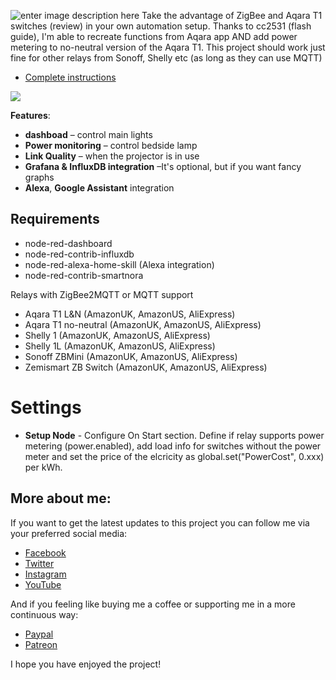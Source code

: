 ![enter image description here](https://notenoughtech.com/wp-content/uploads/2021/04/thumbnail-3.jpg)
Take the advantage of ZigBee and Aqara T1 switches (review) in your own automation setup. Thanks to cc2531 (flash guide), I'm able to recreate functions from Aqara app AND add power metering to no-neutral version of the Aqara T1. This project should work just fine for other relays from Sonoff, Shelly etc (as long as they can use MQTT)

 - [Complete instructions]()
 
![](https://notenoughtech.com/wp-content/uploads/2021/04/2021-04-30-17_15_20-Node-RED-Dashboard.jpg)

**Features**:
-    **dashboad**  – control main lights
-   **Power monitoring**  – control bedside lamp
-   **Link Quality**  – when the projector is in use
-   **Grafana & InfluxDB integration** –It's optional, but if you want fancy graphs
-   **Alexa**,  **Google Assistant**  integration

## Requirements

 - node-red-dashboard
 - node-red-contrib-influxdb
 - node-red-alexa-home-skill (Alexa integration)
 - node-red-contrib-smartnora

Relays with ZigBee2MQTT or MQTT support

 - Aqara T1 L&N (AmazonUK, AmazonUS, AliExpress)
 - Aqara T1 no-neutral (AmazonUK, AmazonUS, AliExpress)
 - Shelly 1 (AmazonUK, AmazonUS, AliExpress)
 - Shelly 1L (AmazonUK, AmazonUS, AliExpress)
 - Sonoff ZBMini (AmazonUK, AmazonUS, AliExpress)
 - Zemismart ZB Switch (AmazonUK, AmazonUS, AliExpress)

# Settings

 - **Setup Node** - Configure On Start section. Define if relay supports power metering (power.enabled), add load info for switches without the power meter and set the price of the elcricity as global.set("PowerCost", 0.xxx) per kWh.
 
 ## More about me:

If you want to get the latest updates to this project you can follow me via your preferred social media:

-   [Facebook](https://www.facebook.com/NotEnoughTECH/)
-   [Twitter](https://twitter.com/NotEnoughTECH)
-   [Instagram](https://www.instagram.com/notenoughtech/)
-   [YouTube](https://www.youtube.com/user/Polepositionpage)

And if you feeling like buying me a coffee or supporting me in a more continuous way:

-   [Paypal](https://www.paypal.me/notenoughtech)
-   [Patreon](https://www.patreon.com/NotEnoughTECH)

I hope you have enjoyed the project!